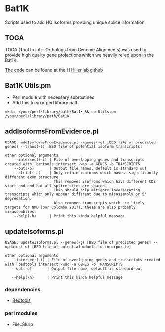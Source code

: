 # Bat1K

Scripts used to add HQ isoforms providing unique splice information

## TOGA
TOGA (Tool to infer Orthologs from Genome Alignments) was used to provide high quality gene projections which we heavily relied upon in the Bat1K. 

[The code](https://github.com/hillerlab/TOGA) can be found at the H [Hiller lab](https://www.mpi-cbg.de/research-groups/current-groups/michael-hiller/research-focus/) [github](https://github.com/hillerlab/)

## Bat1K Utils.pm
- Perl module with necessary subroutines
- Add this to your perl library path

`mkdir /your/perl/library/path/Bat1K && cp Utils.pm /your/perl/library/path/Bat1K`

## addIsoformsFromEvidence.pl
```
USAGE: addIsoformsFromEvidence.pl --genes(-g) [BED file of predicted genes] --trans(-t) [BED file of potential isoform transcripts]

other optional arguments
	--intersect(-i) | File of overlapping genes and transcripts created with `bedtools intersect -wao -a GENES -b TRANSCRIPTS
	--out(-o)       | Output file names, default is standard out
	--strict(-s)    | Only retain isoforms which have a significantly different exon structure
	                  This removes isofroms which have different CDS start and end but all splice sites are shared.
	                  This should help mitigate incorporating transcripts which only appear different due to misassembly or 5' degredation.
					  Also removes transcripts which are likely targets for NMD (per Colombo 2017), these are also probably misassemblies.
	--help(-h)      | Print this kinda helpful message
 ```
  
 ## updateIsoforms.pl
 ```
 USAGE: updateIsoforms.pl --genes(-g) [BED file of predicted genes] --updates(-u) [BED file of potential mdoels to incorporate]

other optional arguments
	--intersect(-i) | File of overlapping genes and transcripts created with `bedtools intersect -wao -a GENES -b TRANSCRIPTS
	--out(-o)       | Output file name, default is standard out

	--help(-h)      | Print this kinda helpful message
  ```
  
 ### dependencies
 - [Bedtools](https://bedtools.readthedocs.io/en/latest/)
 
 ### perl modules
- File::Slurp
